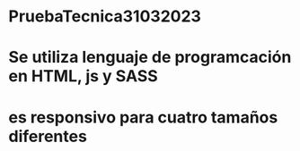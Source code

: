 # PruebaTecnica31032023
# Se utiliza lenguaje de programcación en HTML, js y SASS
# es responsivo para cuatro tamaños diferentes 

<!-- las indicaciones dadas para el presente maquetado son las siguientes 

Prueba de evaluación 
Instrucciones:
Maqueta html responsivo
Como se muestra en las imágenes de la carpeta “Maqueta” realizar la maqueta un html responsivo que se adapte al ancho de  las diferentes resoluciones de dispositivos (Mobile 330px, Tablet 768px, desktop 1366px y 1400px) cada detalle de la maqueta no debe ser pasa por alto. 
El producto final debe enviarse por correo en un archivo comprimido (.zip o . rar) el archivo debe tener todas las carpetas y archivos de su proyecto no solo el archivo HTML.
Nota: las imágenes varían en el tipo de archivo (gif, png, svg etc);
El proyecto final debe de contar con las siguientes especificaciones.
1.	Uso obligatorio de:
a.	Bootstrap 3.v.v
b.	Tamaños de letras en unidades relativas ‘em’, no confundir con la etiqueta <em>
c.	Usar fuentes proporcionadas en el archivo “Proyecto1”.
2.	Usar sass, (alternativo usar @mixins)
3.	Efecto css:
a.	Cuando el cursor se encuentre sobre el contenedor de un elemento debe cambiar el color y fuente del texto:
Color de la letra ‘morado’ y fuente a Lato-Black


JS imagen en miniatura
De debe crear un JS usando JQuery el cual debe de mostrar un cuadro fixed con una miniatura de imagen y su descripción sobre la cual el cursos se encuentra, el cuadro solo debe aparecer cuando el cursos se encuentre sobre la imagen; este efecto solo debe ser para las resoluciones de mayores a 1024px de ancho.  -->

